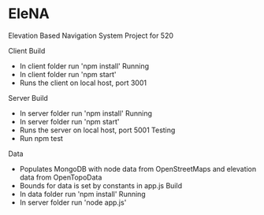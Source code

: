 # EleNA
Elevation Based Navigation System Project for 520

Client
Build
- In client folder run 'npm install'
Running
- In client folder run 'npm start'
- Runs the client on local host, port 3001

Server
Build
- In server folder run 'npm install'
Running
- In server folder run 'npm start'
- Runs the server on local host, port 5001
Testing
- Run npm test

Data
- Populates MongoDB with node data from OpenStreetMaps and elevation data from OpenTopoData
- Bounds for data is set by constants in app.js
Build
- In data folder run 'npm install'
Running
- In server folder run 'node app.js'
